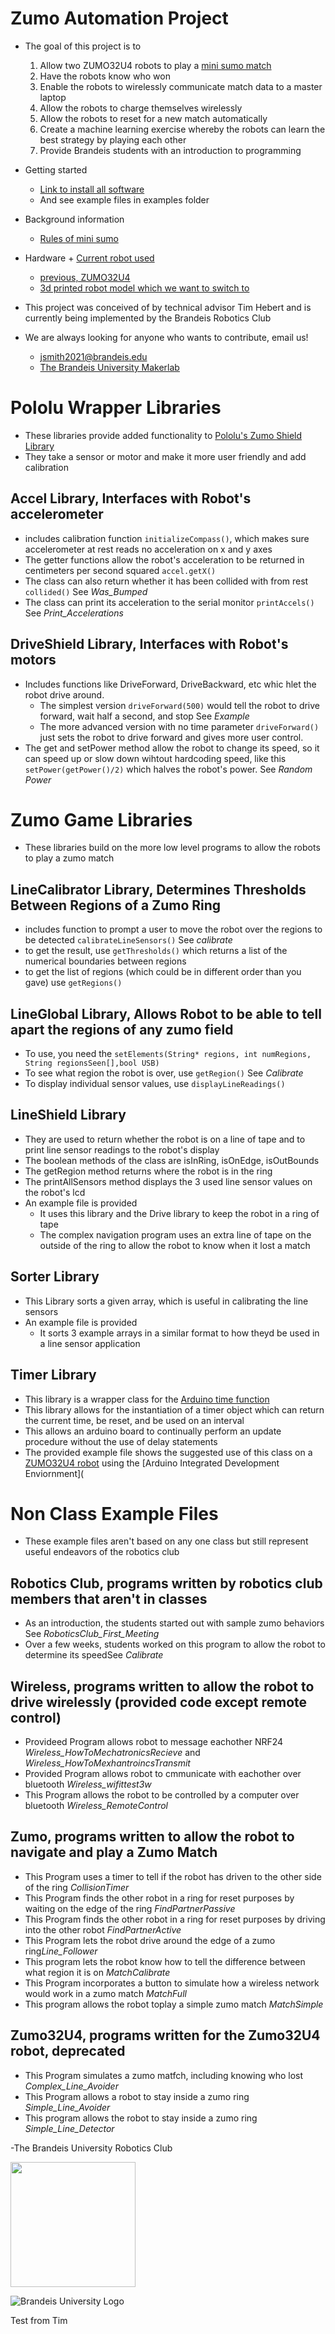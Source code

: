 Zumo Automation Project
=======================
* The goal of this project is to
    1. Allow two ZUMO32U4 robots to play a  [mini sumo match]( https://www.youtube.com/watch?v=iL8IRF4wQmU)
    2. Have the robots know who won  
    3. Enable the robots to wirelessly communicate match data to a master laptop  
    4. Allow the robots to charge themselves wirelessly  
    5. Allow the robots to reset for a new match automatically  
    6. Create a machine learning exercise whereby the robots can learn the best strategy by playing each other  
    7. Provide Brandeis students with an introduction to programming

* Getting started
  + [Link to install all software](https://brandeismakerlab.dozuki.com/Guide/Getting+Started+with+Zumo+Automation+Project/27?lang=en)
  +  And see example files in examples folder
* Background information
	+ [Rules of mini sumo](http://robogames.net/rules/all-sumo.php)
* Hardware
        + [Current robot used](https://www.pololu.com/product/2504)
	+ [previous, ZUMO32U4](https://www.pololu.com/docs/0J63/all)
	+ [3d printed robot model which we want to switch to](https://www.thingiverse.com/thing:2662828)
	
* This project was conceived of by technical advisor Tim Hebert and is currently being implemented by the Brandeis Robotics Club
* We are always looking for anyone who wants to contribute, email us!  
    + jsmith2021@brandeis.edu  
    + [The Brandeis University Makerlab](http://brandeismakerlab.com/people/) 

# Pololu Wrapper Libraries
  +  These libraries provide added functionality to [Pololu's Zumo Shield Library](https://github.com/pololu/zumo-shield-arduino-library)
  + They take a sensor or motor and make it more user friendly and add calibration

 ## Accel Library, Interfaces with Robot's accelerometer
   - includes calibration function `initializeCompass()`, which makes sure accelerometer at rest reads no acceleration on x and y axes
  -  The getter functions allow the robot's acceleration to be returned in centimeters per second squared `accel.getX()`
  -  The class can also return whether it has been collided with from rest `collided()` See *Was_Bumped* 
  -  The class can print its acceleration to the serial monitor `printAccels()` See *Print_Accelerations* 

## DriveShield Library, Interfaces with Robot's motors
- Includes functions like DriveForward, DriveBackward, etc whic hlet the robot drive around. 
  -  The simplest version `driveForward(500)` would tell the robot to drive forward, wait half a second, and stop See *Example* 
  -  The more advanced version with no time parameter `driveForward()` just sets the robot to drive forward and gives more user control.
-  The get and setPower method allow the robot to change its speed, so it can speed up or slow down wihtout hardcoding speed, like this `setPower(getPower()/2)` which halves the robot's power. See *Random Power*

# Zumo Game Libraries
 +  These libraries build on the more low level programs to allow the robots to play a zumo match


## LineCalibrator Library, Determines Thresholds Between Regions of a Zumo Ring
  - includes function to prompt a user to move the robot over the regions to be detected `calibrateLineSensors()` See *calibrate*
  - to get the result, use `getThresholds()` which returns a list of the numerical boundaries between regions
  - to get the list of regions (which could be in different order than you gave) use `getRegions()`

## LineGlobal Library, Allows Robot to be able to tell apart the regions of any zumo field
 - To use, you need the `setElements(String* regions, int numRegions, String regionsSeen[],bool USB)` 
 - To see what region the robot is over, use `getRegion()` See *Calibrate* 
 - To display individual sensor values, use `displayLineReadings()` 

## LineShield Library
  - They are used to return whether the robot is on a line of tape and to print line sensor readings to the robot's display 
  - The boolean methods of the class are isInRing, isOnEdge, isOutBounds
  - The getRegion method returns where the robot is in the ring
  - The printAllSensors method displays the 3 used line sensor values on the robot's lcd 
- An example file is provided
  - It uses this library and the Drive library to keep the robot in a ring of tape
  - The complex navigation program uses an extra line of tape on the outside of the ring to allow the robot to know when it lost a match

## Sorter Library

- This Library sorts a given array, which is useful in calibrating the line sensors
- An example file is provided
  - It sorts 3 example arrays in a similar format to how theyd be used in a line sensor application

## Timer Library

- This library is a wrapper class for the [Arduino time function](https://www.arduino.cc/reference/en/language/functions/time/millis/)
- This library allows for the instantiation of a timer object which can return the current time, be reset, and be used on an interval
- This allows an arduino board to continually perform an update procedure without the use of delay statements
- The provided example file shows the suggested use of this class on a [ZUMO32U4 robot](https://www.pololu.com/docs/0J63/all) using the [Arduino Integrated Development Enviornment](

# Non Class Example Files
  +  These example files aren't based on any one class but still represent useful endeavors of the robotics club

## Robotics Club, programs written by robotics club members that aren't in classes

- As an introduction, the students started out with sample zumo behaviors See *RoboticsClub_First_Meeting*
- Over a few weeks, students worked on this program to allow the robot to determine its speedSee *Calibrate*

## Wireless, programs written to allow the robot to drive wirelessly (provided code except remote control)

- Provideed Program allows robot to message eachother NRF24 *Wireless_HowToMechatronicsRecieve* and *Wireless_HowToMexhantroincsTransmit*
- Provided Program allows robot to cmmunicate with eachother over bluetooth *Wireless_wifittest3w*
- This Program allows the robot to be controlled by a computer over bluetooth *Wireless_RemoteControl*

## Zumo, programs written to allow the robot to navigate and play a Zumo Match

- This Program uses a timer to tell if the robot has driven to the other side of the ring *CollisionTimer* 
- This Program finds the other robot in a ring for reset purposes by waiting on the edge of the ring *FindPartnerPassive*
- This Program finds the other robot in a ring for reset purposes by driving into the other robot *FindPartnerActive*
- This Program lets the robot drive around the edge of a zumo ring*Line_Follower*
- This program lets the robot know how to tell the difference between what region it is on *MatchCalibrate*
- This Program incorporates a button to simulate how a wireless network would work in a zumo match *MatchFull*
- This program allows the robot toplay a simple zumo match *MatchSimple*

## Zumo32U4, programs written for the Zumo32U4 robot, deprecated

- This Program simulates a zumo matfch, including knowing who lost *Complex_Line_Avoider*
- This Program allows a robot to stay inside a zumo ring *Simple_Line_Avoider*
- This program allows the robot to stay inside a zumo ring *Simple_Line_Detector*

-The Brandeis University Robotics Club  

<img src="https://a.pololu-files.com/picture/0J6721.1200.jpg?f23bb5e39014c5721350a43b8c0e8fe4" width="200" height="200">

![Brandeis University Logo](https://www.brandeis.edu/communications/creative/downloads/gotham-outlined.jpg)

Test from Tim